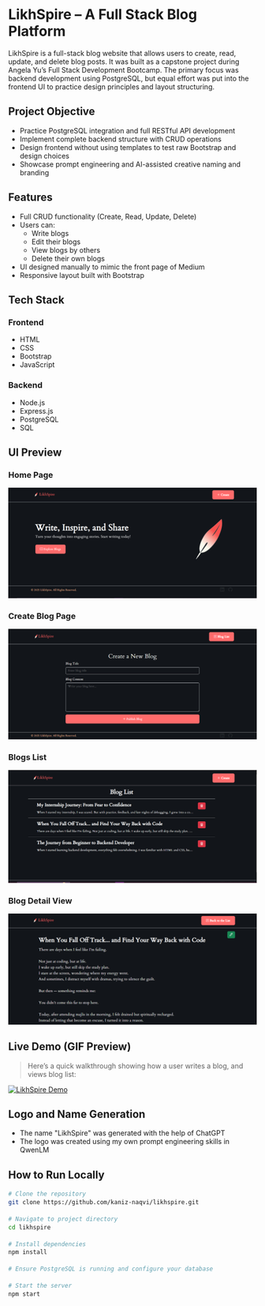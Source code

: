 # LikhSpire – A Full Stack Blog Platform

LikhSpire is a full-stack blog website that allows users to create, read, update, and delete blog posts. It was built as a capstone project during Angela Yu’s Full Stack Development Bootcamp. The primary focus was backend development using PostgreSQL, but equal effort was put into the frontend UI to practice design principles and layout structuring.

## Project Objective

- Practice PostgreSQL integration and full RESTful API development
- Implement complete backend structure with CRUD operations
- Design frontend without using templates to test raw Bootstrap and design choices
- Showcase prompt engineering and AI-assisted creative naming and branding

## Features

- Full CRUD functionality (Create, Read, Update, Delete)
- Users can:
  - Write blogs
  - Edit their blogs
  - View blogs by others
  - Delete their own blogs
- UI designed manually to mimic the front page of Medium
- Responsive layout built with Bootstrap

## Tech Stack

### Frontend

- HTML
- CSS
- Bootstrap
- JavaScript

### Backend

- Node.js
- Express.js
- PostgreSQL
- SQL

## UI Preview

### Home Page

![Home Page](./screenshots/home.png)

### Create Blog Page

![Create Page](./screenshots/create.png)

### Blogs List

![Detail View](./screenshots/list.png)

### Blog Detail View

![Detail View](./screenshots/detail.png)

## Live Demo (GIF Preview)

> Here’s a quick walkthrough showing how a user writes a blog, and views blog list:

[![LikhSpire Demo](./screenshots/demo-thumbnail.png)](https://www.canva.com/design/DAGsAciQf78/I6JJ95EylyUOKpXaAqIYoA/edit?utm_content=DAGsAciQf78&utm_campaign=designshare&utm_medium=link2&utm_source=sharebutton)

## Logo and Name Generation

- The name "LikhSpire" was generated with the help of ChatGPT
- The logo was created using my own prompt engineering skills in QwenLM

## How to Run Locally

```bash
# Clone the repository
git clone https://github.com/kaniz-naqvi/likhspire.git

# Navigate to project directory
cd likhspire

# Install dependencies
npm install

# Ensure PostgreSQL is running and configure your database

# Start the server
npm start
```
